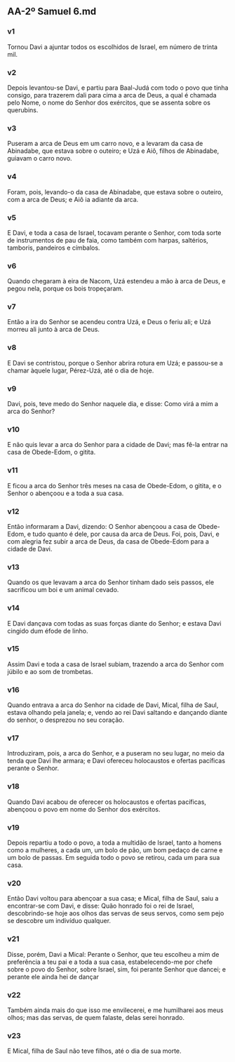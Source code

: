 ## AA-2º Samuel 6.md
### v1
 Tornou Davi a ajuntar todos os escolhidos de Israel, em número de trinta mil.
### v2
 Depois levantou-se Davi, e partiu para Baal-Judá com todo o povo que tinha consigo, para trazerem dali para cima a arca de Deus, a qual é chamada pelo Nome, o nome do Senhor dos exércitos, que se assenta sobre os querubins.
### v3
 Puseram a arca de Deus em um carro novo, e a levaram da casa de Abinadabe, que estava sobre o outeiro; e Uzá e Aiô, filhos de Abinadabe, guiavam o carro novo.
### v4
 Foram, pois, levando-o da casa de Abinadabe, que estava sobre o outeiro, com a arca de Deus; e Aiô ia adiante da arca.
### v5
 E Davi, e toda a casa de Israel, tocavam perante o Senhor, com toda sorte de instrumentos de pau de faia, como também com harpas, saltérios, tamboris, pandeiros e címbalos.
### v6
 Quando chegaram à eira de Nacom, Uzá estendeu a mão à arca de Deus, e pegou nela, porque os bois tropeçaram.
### v7
 Então a ira do Senhor se acendeu contra Uzá, e Deus o feriu ali; e Uzá morreu ali junto à arca de Deus.
### v8
 E Davi se contristou, porque o Senhor abrira rotura em Uzá; e passou-se a chamar àquele lugar, Pérez-Uzá, até o dia de hoje.
### v9
 Davi, pois, teve medo do Senhor naquele dia, e disse: Como virá a mim a arca do Senhor?
### v10
 E não quis levar a arca do Senhor para a cidade de Davi; mas fê-la entrar na casa de Obede-Edom, o gitita.
### v11
 E ficou a arca do Senhor três meses na casa de Obede-Edom, o gitita, e o Senhor o abençoou e a toda a sua casa.
### v12
 Então informaram a Davi, dizendo: O Senhor abençoou a casa de Obede-Edom, e tudo quanto é dele, por causa da arca de Deus. Foi, pois, Davi, e com alegria fez subir a arca de Deus, da casa de Obede-Edom para a cidade de Davi.
### v13
 Quando os que levavam a arca do Senhor tinham dado seis passos, ele sacrificou um boi e um animal cevado.
### v14
 E Davi dançava com todas as suas forças diante do Senhor; e estava Davi cingido dum éfode de linho.
### v15
 Assim Davi e toda a casa de Israel subiam, trazendo a arca do Senhor com júbilo e ao som de trombetas.
### v16
 Quando entrava a arca do Senhor na cidade de Davi, Mical, filha de Saul, estava olhando pela janela; e, vendo ao rei Davi saltando e dançando diante do senhor, o desprezou no seu coração.
### v17
 Introduziram, pois, a arca do Senhor, e a puseram no seu lugar, no meio da tenda que Davi lhe armara; e Davi ofereceu holocaustos e ofertas pacíficas perante o Senhor.
### v18
 Quando Davi acabou de oferecer os holocaustos e ofertas pacíficas, abençoou o povo em nome do Senhor dos exércitos.
### v19
 Depois repartiu a todo o povo, a toda a multidão de Israel, tanto a homens como a mulheres, a cada um, um bolo de pão, um bom pedaço de carne e um bolo de passas. Em seguida todo o povo se retirou, cada um para sua casa.
### v20
 Então Davi voltou para abençoar a sua casa; e Mical, filha de Saul, saiu a encontrar-se com Davi, e disse: Quão honrado foi o rei de Israel, descobrindo-se hoje aos olhos das servas de seus servos, como sem pejo se descobre um indivíduo qualquer.
### v21
 Disse, porém, Davi a Mical: Perante o Senhor, que teu escolheu a mim de preferência a teu pai e a toda a sua casa, estabelecendo-me por chefe sobre o povo do Senhor, sobre Israel, sim, foi perante Senhor que dancei; e perante ele ainda hei de dançar
### v22
 Também ainda mais do que isso me envilecerei, e me humilharei aos meus olhos; mas das servas, de quem falaste, delas serei honrado.
### v23
 E Mical, filha de Saul não teve filhos, até o dia de sua morte.
